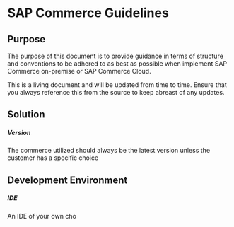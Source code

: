 # SAP Commerce Guidelines

## Purpose
The purpose of this document is to provide guidance in terms of structure and conventions to be adhered to as best as possible when implement  SAP Commerce on-premise or SAP Commerce Cloud. 

This is a living document and will be updated from time to time. Ensure that you always reference this from the source to keep abreast of any updates. 

## Solution
	
 ##### Version
The commerce utilized should always be the latest version unless the customer has a specific choice

## Development Environment

##### IDE
An IDE of your own cho

<!--stackedit_data:
eyJoaXN0b3J5IjpbLTU1Mzg0MzkwLDE3NzU0NzU0MSwtODE4Nz
QzNzY3XX0=
-->
